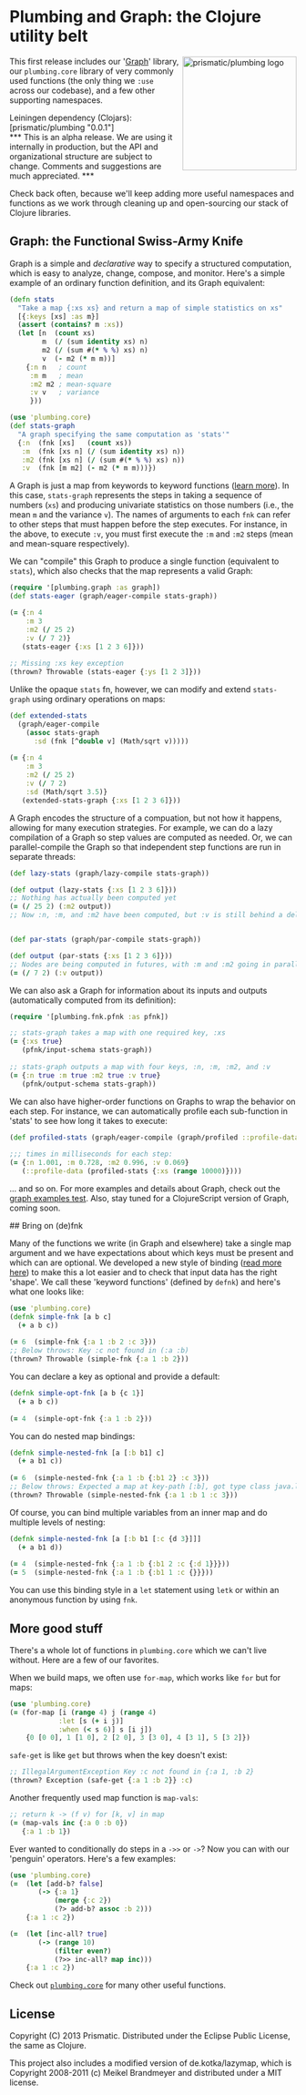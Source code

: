 # Plumbing and Graph: the Clojure utility belt

<img src="https://raw.github.com/wiki/prismatic/plumbing/images/prismatic-swiss-army-knife.png" alt="prismatic/plumbing logo" title="prismatic/plumbing logo" align="right" width="200" />

This first release includes our '[Graph](http://blog.getprismatic.com/blog/2012/10/1/prismatics-graph-at-strange-loop.html)' library, our `plumbing.core` library of very commonly used functions (the only thing we `:use` across our codebase), and a few other supporting namespaces.  

Leiningen dependency (Clojars): [prismatic/plumbing "0.0.1"]  
*** This is an alpha release.  We  are using it internally in production, but the API and organizational structure are subject to change.  Comments and suggestions are much appreciated. ***

Check back often, because we'll keep adding more useful namespaces and functions as we work through cleaning up and open-sourcing our stack of Clojure libraries.  

## Graph: the Functional Swiss-Army Knife

Graph is a simple and *declarative* way to specify a structured computation, which is easy to analyze, change, compose, and monitor. Here's a simple example of an ordinary function definition, and its Graph equivalent:

```clojure
(defn stats 
  "Take a map {:xs xs} and return a map of simple statistics on xs"
  [{:keys [xs] :as m}]
  (assert (contains? m :xs))
  (let [n  (count xs)
        m  (/ (sum identity xs) n)
        m2 (/ (sum #(* % %) xs) n) 
        v  (- m2 (* m m))]
    {:n n   ; count   
     :m m   ; mean 
     :m2 m2 ; mean-square
     :v v   ; variance
     }))

(use 'plumbing.core)
(def stats-graph
  "A graph specifying the same computation as 'stats'"
  {:n  (fnk [xs]   (count xs))
   :m  (fnk [xs n] (/ (sum identity xs) n))
   :m2 (fnk [xs n] (/ (sum #(* % %) xs) n))
   :v  (fnk [m m2] (- m2 (* m m)))})   
```

A Graph is just a map from keywords to keyword functions ([learn more](#fnk)).  In this case, `stats-graph` represents the steps in taking a sequence of numbers (`xs`) and producing univariate statistics on those numbers (i.e., the mean `m` and the variance `v`).  The names of arguments to each `fnk` can refer to other steps that must happen before the step executes. For instance, in the above, to execute `:v`, you must first execute the `:m` and `:m2` steps (mean and mean-square respectively).

We can "compile" this Graph to produce a single function (equivalent to `stats`), which also checks that the map represents a valid Graph:

```clojure
(require '[plumbing.graph :as graph])
(def stats-eager (graph/eager-compile stats-graph))

(= {:n 4
	:m 3
	:m2 (/ 25 2)
	:v (/ 7 2)}
   (stats-eager {:xs [1 2 3 6]}))
  
;; Missing :xs key exception
(thrown? Throwable (stats-eager {:ys [1 2 3]}))
```

Unlike the opaque `stats` fn, however, we can modify and extend `stats-graph` using ordinary operations on maps:

```clojure
(def extended-stats  
  (graph/eager-compile 
    (assoc stats-graph
      :sd (fnk [^double v] (Math/sqrt v)))))
	
(= {:n 4
    :m 3
    :m2 (/ 25 2)
    :v (/ 7 2)
    :sd (Math/sqrt 3.5)}
   (extended-stats-graph {:xs [1 2 3 6]}))	
```

A Graph encodes the structure of a compuation, but not how it happens, allowing for many execution strategies. For example, we can do a lazy compilation of a Graph so step values are computed as needed. Or, we can parallel-compile the Graph so that independent step functions are run in separate threads:

```clojure
(def lazy-stats (graph/lazy-compile stats-graph))

(def output (lazy-stats {:xs [1 2 3 6]}))
;; Nothing has actually been computed yet
(= (/ 25 2) (:m2 output))
;; Now :n, :m, and :m2 have been computed, but :v is still behind a delay        


(def par-stats (graph/par-compile stats-graph))

(def output (par-stats {:xs [1 2 3 6]}))
;; Nodes are being computed in futures, with :m and :m2 going in parallel
(= (/ 7 2) (:v output)) 
```	

We can also ask a Graph for information about its inputs and outputs (automatically computed from its definition):

```clojure
(require '[plumbing.fnk.pfnk :as pfnk])

;; stats-graph takes a map with one required key, :xs
(= {:xs true}
   (pfnk/input-schema stats-graph))
  
;; stats-graph outputs a map with four keys, :n, :m, :m2, and :v
(= {:n true :m true :m2 true :v true}
   (pfnk/output-schema stats-graph))
```

We can also have higher-order functions on Graphs to wrap the behavior on each step. For instance, we can automatically profile each sub-function in 'stats' to see how long it takes to execute:

```clojure
(def profiled-stats (graph/eager-compile (graph/profiled ::profile-data stats-graph)))
  
;;; times in milliseconds for each step:
(= {:n 1.001, :m 0.728, :m2 0.996, :v 0.069}
   (::profile-data (profiled-stats {:xs (range 10000)})))
```

… and so on.  For more examples and details about Graph, check out the [graph examples test](https://github.com/Prismatic/plumbing/blob/master/test/plumbing/graph_examples_test.clj).  Also, stay tuned for a ClojureScript version of Graph, coming soon.

<a name="fnk"/>
## Bring on (de)fnk 

Many of the functions we write (in Graph and elsewhere) take a single map argument and we have expectations about which keys must be present and which can are optional. We developed a new style of binding ([read more here](https://github.com/Prismatic/plumbing/tree/master/src/plumbing/fnk)) to make this a lot easier and to check that input data has the right 'shape'. We call these 'keyword functions' (defined by `defnk`) and here's what one looks like:

```clojure
(use 'plumbing.core)
(defnk simple-fnk [a b c] 
  (+ a b c))
  
(= 6  (simple-fnk {:a 1 :b 2 :c 3}))
;; Below throws: Key :c not found in (:a :b)
(thrown? Throwable (simple-fnk {:a 1 :b 2})) 
```

You can declare a key as optional and provide a default:
```clojure
(defnk simple-opt-fnk [a b {c 1}] 
  (+ a b c))
  
(= 4  (simple-opt-fnk {:a 1 :b 2}))   
```

You can do nested map bindings:
```clojure
(defnk simple-nested-fnk [a [:b b1] c] 
  (+ a b1 c))
  
(= 6  (simple-nested-fnk {:a 1 :b {:b1 2} :c 3}))   
;; Below throws: Expected a map at key-path [:b], got type class java.lang.Long
(thrown? Throwable (simple-nested-fnk {:a 1 :b 1 :c 3})) 
```

Of course, you can bind multiple variables from an inner map and do multiple levels of nesting:
```clojure
(defnk simple-nested-fnk [a [:b b1 [:c {d 3}]]] 
  (+ a b1 d))
  
(= 4  (simple-nested-fnk {:a 1 :b {:b1 2 :c {:d 1}}}))   
(= 5  (simple-nested-fnk {:a 1 :b {:b1 1 :c {}}}))
```

You can use this binding style in a `let` statement using `letk` 
or within an anonymous function by using `fnk`. 


## More good stuff

There's a whole lot of functions in `plumbing.core` which we can't live without. Here are a few of our favorites.

When we build maps, we often use `for-map`, which works like `for` but for maps:

```clojure
(use 'plumbing.core)
(= (for-map [i (range 4) j (range 4) 
	        :let [s (+ i j)]
			:when (< s 6)] s [i j])
	{0 [0 0], 1 [1 0], 2 [2 0], 3 [3 0], 4 [3 1], 5 [3 2]})
```

`safe-get` is like `get` but throws when the key doesn't exist:

```clojure
;; IllegalArgumentException Key :c not found in {:a 1, :b 2} 
(thrown? Exception (safe-get {:a 1 :b 2}} :c)
```

Another frequently used map function is `map-vals`:

```clojure
;; return k -> (f v) for [k, v] in map
(= (map-vals inc {:a 0 :b 0})
   {:a 1 :b 1})
```

Ever wanted to conditionally do steps in a `->>` or `->`? Now you can with our
'penguin' operators. Here's a few examples:

```clojure
(use 'plumbing.core)
(=  (let [add-b? false]
	   (-> {:a 1}
		   (merge {:c 2})
		   (?> add-b? assoc :b 2)))
	{:a 1 :c 2})

(=  (let [inc-all? true]
	   (-> (range 10)
		   (filter even?)
		   (?>> inc-all? map inc)))
	{:a 1 :c 2})
```

Check out [`plumbing.core`](https://github.com/Prismatic/plumbing/blob/master/src/plumbing/core.clj) for many other useful functions.


## License

Copyright (C) 2013 Prismatic.  Distributed under the Eclipse Public License, the same as Clojure.

This project also includes a modified version of de.kotka/lazymap, which is Copyright 2008-2011 (c) Meikel Brandmeyer and distributed under a MIT license.
